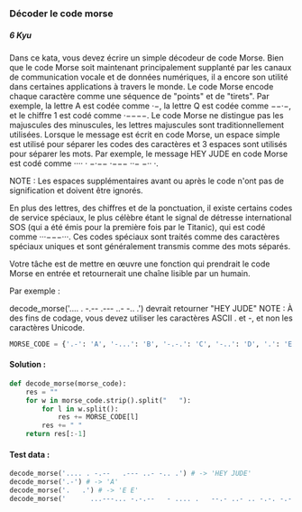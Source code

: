 ### Décoder le code morse
##### 6 Kyu

Dans ce kata, vous devez écrire un simple décodeur de code Morse. Bien que le code Morse soit maintenant principalement supplanté par les canaux de communication vocale et de données numériques, il a encore son utilité dans certaines applications à travers le monde.
Le code Morse encode chaque caractère comme une séquence de "points" et de "tirets". Par exemple, la lettre A est codée comme ·−, la lettre Q est codée comme −−·−, et le chiffre 1 est codé comme ·−−−−. Le code Morse ne distingue pas les majuscules des minuscules, les lettres majuscules sont traditionnellement utilisées. Lorsque le message est écrit en code Morse, un espace simple est utilisé pour séparer les codes des caractères et 3 espaces sont utilisés pour séparer les mots. Par exemple, le message HEY JUDE en code Morse est codé comme ···· · −·−−   ·−−− ··− −·· ·.

NOTE : Les espaces supplémentaires avant ou après le code n'ont pas de signification et doivent être ignorés.

En plus des lettres, des chiffres et de la ponctuation, il existe certains codes de service spéciaux, le plus célèbre étant le signal de détresse international SOS (qui a été émis pour la première fois par le Titanic), qui est codé comme ···−−−···. Ces codes spéciaux sont traités comme des caractères spéciaux uniques et sont généralement transmis comme des mots séparés.

Votre tâche est de mettre en œuvre une fonction qui prendrait le code Morse en entrée et retournerait une chaîne lisible par un humain.

Par exemple :

decode_morse('.... . -.--   .--- ..- -.. .') devrait retourner "HEY JUDE"
NOTE : À des fins de codage, vous devez utiliser les caractères ASCII . et -, et non les caractères Unicode.

```python
MORSE_CODE = {'.-': 'A', '-...': 'B', '-.-.': 'C', '-..': 'D', '.': 'E', '..-.': 'F', '--.': 'G', '....': 'H', '..': 'I', '.---': 'J', '-.-': 'K', '.-..': 'L', '--': 'M', '-.': 'N', '---': 'O', '.--.': 'P', '--.-': 'Q', '.-.': 'R', '...': 'S', '-': 'T', '..-': 'U', '...-': 'V', '.--': 'W', '-..-': 'X', '-.--': 'Y', '--..': 'Z', '-----': '0', '.----': '1', '..---': '2', '...--': '3', '....-': '4', '.....': '5', '-....': '6', '--...': '7', '---..': '8', '----.': '9', '.-.-.-': '.', '--..--': ',', '..--..': '?', '.----.': "'", '-.-.--': '!', '-..-.': '/', '-.--.': '(', '-.--.-': ')', '.-...': '&', '---...': ':', '-.-.-.': ';', '-...-': '=', '.-.-.': '+', '-....-': '-', '..--.-': '_', '.-..-.': '"', '...-..-': '$', '.--.-.': '@', '...---...': 'SOS'}
```

#### Solution :
```python
def decode_morse(morse_code):
    res = ""
    for w in morse_code.strip().split("   "):
        for l in w.split():
            res += MORSE_CODE[l]
        res += " "
    return res[:-1]
```

#### Test data :
```python
decode_morse('.... . -.--   .--- ..- -.. .') # -> 'HEY JUDE'
decode_morse('.-') # -> 'A'
decode_morse('.   .') # -> 'E E'
decode_morse('      ...---... -.-.--   - .... .   --.- ..- .. -.-. -.-   -... .-. --- .-- -.   ..-. --- -..-   .--- ..- -- .--. ...   --- ...- . .-.   - .... .   .-.. .- --.. -.--   -.. --- --. .-.-.-  ') # -> 'SOS! THE QUICK BROWN FOX JUMPS OVER THE LAZY DOG.'
```